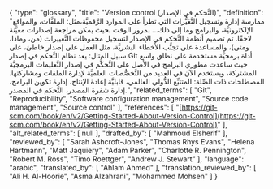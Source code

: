 {
    "type": "glossary",
    "title": "Version control (التَّحكم في الإصدار)",
    "definition": "ممارسة إدارة وتسجيل التَّغيُّرات التي تطرأ على الموارد الرَّقميَّة،مثل: الملفَّات، والمواقع الإلكترونيَّة، والبرامج وما إلى ذلك…  بمرور الوقت بحيث يمكن مراجعة إصدارات معيَّنة لاحقًا. تم تصميم أنظمة التَّحكم في الإصدار لتسجيل محفوظات التَّغييرات (من، وماذا، ومتى)، والمساعدة على تجنُّب الأخطاء البشريَّة، مثل العمل على إصدار خاطئ، على سبيل المثال: يعد نظام التَّحكم في إصدار Git أداة برمجيَّة مستخدمة على نطاق واسع حيث ساعدت مطوري البرامج في الأصل على التَّحكُّم في إصدار التَّعليمات البرمجيَّة المشتركة، ويستخدم الآن في العديد من التَّخصُّصات العلميَّة لإدارة الملفات ومشاركتها.  المصطلحات ذات الصِّلة: المتتبِّع الدُّولي العالمي، قابليَّة إعادة الإنتاج، إدارة تكوين البرامج، إدارة شفرة المصدر، التَّحكم في المصدر.",
    "related_terms": [
        "Git",
        "Reproducibility",
        "Software configuration management",
        "Source code management",
        "Source control"
    ],
    "references": [
        "[https://git-scm.com/book/en/v2/Getting-Started-About-Version-Control](https://git-scm.com/book/en/v2/Getting-Started-About-Version-Control)"
    ],
    "alt_related_terms": [
        null
    ],
    "drafted_by": [
        "Mahmoud Elsherif"
    ],
    "reviewed_by": [
        "Sarah Ashcroft-Jones",
        "Thomas Rhys Evans",
        "Helena Hartmann",
        "Matt Jaquiery",
        "Adam Parker",
        "Charlotte R. Pennington",
        "Robert M. Ross",
        "Timo Roettger",
        "Andrew J. Stewart"
    ],
    "language": "arabic",
    "translated_by": [
        "Ahlam Ahmed"
    ],
    "translation_reviewed_by": [
        "Ali H. Al-Hoorie",
        "Asma Alzahrani",
        "Mohammed Mohsen"
    ]
}